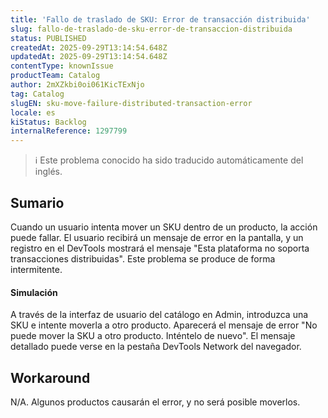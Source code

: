 ```yaml
---
title: 'Fallo de traslado de SKU: Error de transacción distribuida'
slug: fallo-de-traslado-de-sku-error-de-transaccion-distribuida
status: PUBLISHED
createdAt: 2025-09-29T13:14:54.648Z
updatedAt: 2025-09-29T13:14:54.648Z
contentType: knownIssue
productTeam: Catalog
author: 2mXZkbi0oi061KicTExNjo
tag: Catalog
slugEN: sku-move-failure-distributed-transaction-error
locale: es
kiStatus: Backlog
internalReference: 1297799
---
```


>ℹ️ Este problema conocido ha sido traducido automáticamente del inglés.

## Sumario


Cuando un usuario intenta mover un SKU dentro de un producto, la acción puede fallar. El usuario recibirá un mensaje de error en la pantalla, y un registro en el DevTools mostrará el mensaje "Esta plataforma no soporta transacciones distribuidas". Este problema se produce de forma intermitente.


#### Simulación


A través de la interfaz de usuario del catálogo en Admin, introduzca una SKU e intente moverla a otro producto. Aparecerá el mensaje de error "No puede mover la SKU a otro producto. Inténtelo de nuevo". El mensaje detallado puede verse en la pestaña DevTools Network del navegador.

## Workaround


N/A. Algunos productos causarán el error, y no será posible moverlos.



